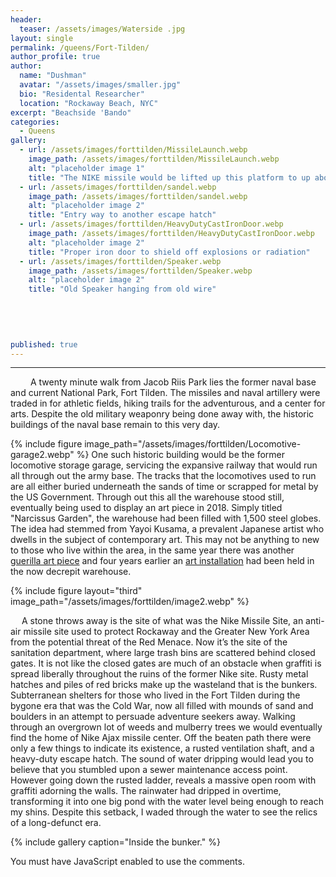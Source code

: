 ```yaml
---
header:
  teaser: /assets/images/Waterside .jpg
layout: single
permalink: /queens/Fort-Tilden/
author_profile: true
author:
  name: "Dushman"
  avatar: "/assets/images/smaller.jpg"
  bio: "Residental Researcher"
  location: "Rockaway Beach, NYC"
excerpt: "Beachside 'Bando"
categories:
  - Queens
gallery:
  - url: /assets/images/forttilden/MissileLaunch.webp
    image_path: /assets/images/forttilden/MissileLaunch.webp
    alt: "placeholder image 1"
    title: "The NIKE missile would be lifted up this platform to up above for launch" 
  - url: /assets/images/forttilden/sandel.webp
    image_path: /assets/images/forttilden/sandel.webp
    alt: "placeholder image 2"
    title: "Entry way to another escape hatch" 
  - url: /assets/images/forttilden/HeavyDutyCastIronDoor.webp
    image_path: /assets/images/forttilden/HeavyDutyCastIronDoor.webp
    alt: "placeholder image 2"
    title: "Proper iron door to shield off explosions or radiation" 
  - url: /assets/images/forttilden/Speaker.webp
    image_path: /assets/images/forttilden/Speaker.webp
    alt: "placeholder image 2"
    title: "Old Speaker hanging from old wire"
  
  
  
 

published: true
---
```




















---
&emsp;&emsp; A twenty minute walk from Jacob Riis Park lies the former naval base and current National Park, Fort Tilden. The missiles and naval artillery were traded in for athletic fields, hiking trails for the adventurous, and a center for arts. Despite the old military weaponry being done away with, the historic buildings of the naval base remain to this very day.
  
{% include figure image_path="/assets/images/forttilden/Locomotive-garage2.webp" %}
  One such historic building would be the former locomotive storage garage, servicing the expansive railway that would run all through out the army base. The tracks that the locomotives used to run are all either buried underneath the sands of time or scrapped for metal by the US Government. Through out this all the warehouse stood still, eventually being used to display an art piece in 2018. Simply titled "Narcissus Garden", the warehouse had been filled with 1,500 steel globes. The idea had stemmed from Yayoi Kusama, a prevalent Japanese artist who dwells in the subject of contemporary art. This may not be anything to new to those who live within the area, in the same year there was another [guerilla art piece](https://untappedcities.com/2018/10/11/1500-gold-balls-turn-up-in-guerrilla-art-installation-at-abandoned-fort-tilden-in-queens/) and four years earlier an [art installation](https://ny.curbed.com/2014/7/31/10066414/fort-tilden-beach-reopens-to-a-changing-neighborhood) had been held in the now decrepit warehouse.

{% include figure layout="third" image_path="/assets/images/forttilden/image2.webp" %}

&emsp; A stone throws away is the site of what was the Nike Missile Site, an anti-air missile site used to protect Rockaway and the Greater New York Area from the potential threat of the Red Menace. Now it’s the site of the sanitation department, where large trash bins are scattered behind closed gates. It is not like the closed gates are much of an obstacle when graffiti is spread liberally throughout the ruins of the former Nike site. Rusty metal hatches and piles of red bricks make up the wasteland that is the bunkers. Subterranean shelters for those who lived in the Fort Tilden during the bygone era that was the Cold War, now all filled with mounds of sand and boulders in an attempt to persuade adventure seekers away. Walking through an overgrown lot of weeds and mulberry trees we would eventually find the home of Nike Ajax missile center. Off the beaten path there were only a few things to indicate its existence, a rusted ventilation shaft, and a heavy-duty escape hatch. The sound of water dripping would lead you to believe that you stumbled upon a sewer maintenance access point. However going down the rusted ladder, reveals a massive open room with graffiti adorning the walls. The rainwater had dripped in overtime, transforming it into one big pond with the water level being enough to reach my shins. Despite this setback, I waded through the water to see the relics of a long-defunct era.

{% include gallery caption="Inside the bunker." %}





<div id="hashover"></div>
<script type="text/javascript" src="/hashover/comments.php"></script>
<noscript>You must have JavaScript enabled to use the comments.</noscript>

